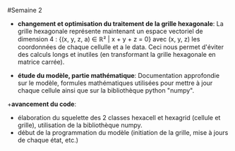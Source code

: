 #Semaine 2 

+ **changement et optimisation du traitement de la grille hexagonale**: La grille hexagonale représente maintenant un espace vectoriel de dimension 4 : {(x, y, z, a) ∈ ℝ² | x + y + z = 0} avec (x, y, z) les coordonnées de chaque cellulle et a le data. Ceci nous permet d'éviter des calculs longs et inutiles (en transformant la grille hexagonale en matrice carrée).

+ **étude du modèle, partie mathématique**: Documentation approfondie sur le modèle, formules mathématiques utilisées pour mettre à jour chaque cellule ainsi que sur la bibliothèque python "numpy".

+**avancement du code**:
- élaboration du squelette des 2 classes hexacell et hexagrid (cellule et grille), utilisation de la bibliothèque numpy.
- début de la programmation du modèle (initiation de la grille, mise à jours de chaque état, etc.)
